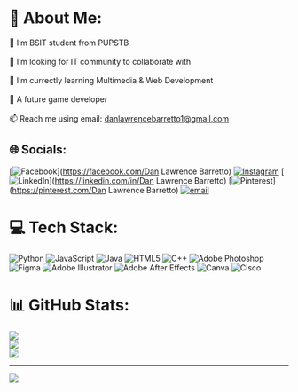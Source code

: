 # 💫 About Me:
 🌱 I’m BSIT student from PUPSTB<br/><br> 👯 I’m looking for IT community to collaborate with<br/><br> 🤔 I’m currectly learning Multimedia & Web Development<br/><br> 💬 A future game developer<br/><br> 📫 Reach me using email: danlawrencebarretto1@gmail.com<br/>


## 🌐 Socials:
[![Facebook](https://img.shields.io/badge/Facebook-%231877F2.svg?logo=Facebook&logoColor=white)](https://facebook.com/Dan Lawrence Barretto) [![Instagram](https://img.shields.io/badge/Instagram-%23E4405F.svg?logo=Instagram&logoColor=white)](https://instagram.com/mr.dlbcutie_) [![LinkedIn](https://img.shields.io/badge/LinkedIn-%230077B5.svg?logo=linkedin&logoColor=white)](https://linkedin.com/in/Dan Lawrence Barretto) [![Pinterest](https://img.shields.io/badge/Pinterest-%23E60023.svg?logo=Pinterest&logoColor=white)](https://pinterest.com/Dan Lawrence Barretto) [![email](https://img.shields.io/badge/Email-D14836?logo=gmail&logoColor=white)](mailto:danlawrencebarretto1@gmail.com) 

# 💻 Tech Stack:
![Python](https://img.shields.io/badge/python-3670A0?style=for-the-badge&logo=python&logoColor=ffdd54) ![JavaScript](https://img.shields.io/badge/javascript-%23323330.svg?style=for-the-badge&logo=javascript&logoColor=%23F7DF1E) ![Java](https://img.shields.io/badge/java-%23ED8B00.svg?style=for-the-badge&logo=openjdk&logoColor=white) ![HTML5](https://img.shields.io/badge/html5-%23E34F26.svg?style=for-the-badge&logo=html5&logoColor=white) ![C++](https://img.shields.io/badge/c++-%2300599C.svg?style=for-the-badge&logo=c%2B%2B&logoColor=white) ![Adobe Photoshop](https://img.shields.io/badge/adobe%20photoshop-%2331A8FF.svg?style=for-the-badge&logo=adobe%20photoshop&logoColor=white) ![Figma](https://img.shields.io/badge/figma-%23F24E1E.svg?style=for-the-badge&logo=figma&logoColor=white) ![Adobe Illustrator](https://img.shields.io/badge/adobe%20illustrator-%23FF9A00.svg?style=for-the-badge&logo=adobe%20illustrator&logoColor=white) ![Adobe After Effects](https://img.shields.io/badge/Adobe%20After%20Effects-9999FF.svg?style=for-the-badge&logo=Adobe%20After%20Effects&logoColor=white) ![Canva](https://img.shields.io/badge/Canva-%2300C4CC.svg?style=for-the-badge&logo=Canva&logoColor=white) ![Cisco](https://img.shields.io/badge/cisco-%23049fd9.svg?style=for-the-badge&logo=cisco&logoColor=black)
# 📊 GitHub Stats:
![](https://github-readme-stats.vercel.app/api?username=DanlawrenceBarretto&theme=tokyonight&hide_border=false&include_all_commits=false&count_private=false)<br/>
![](https://nirzak-streak-stats.vercel.app/?user=DanlawrenceBarretto&theme=tokyonight&hide_border=false)<br/>
![](https://github-readme-stats.vercel.app/api/top-langs/?username=DanlawrenceBarretto&theme=tokyonight&hide_border=false&include_all_commits=false&count_private=false&layout=compact)

---
[![](https://visitcount.itsvg.in/api?id=DanlawrenceBarretto&icon=0&color=0)](https://visitcount.itsvg.in)

<!-- Proudly created with GPRM ( https://gprm.itsvg.in ) -->


